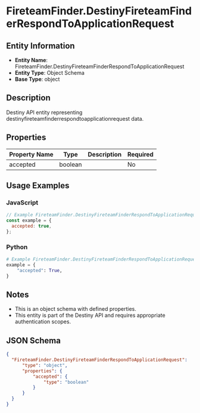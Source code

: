 # FireteamFinder.DestinyFireteamFinderRespondToApplicationRequest

## Entity Information
- **Entity Name**: FireteamFinder.DestinyFireteamFinderRespondToApplicationRequest
- **Entity Type**: Object Schema
- **Base Type**: object

## Description
Destiny API entity representing destinyfireteamfinderrespondtoapplicationrequest data.

## Properties

| Property Name | Type | Description | Required |
|---------------|------|-------------|----------|
| accepted | boolean |  | No |

## Usage Examples

### JavaScript
```javascript
// Example FireteamFinder.DestinyFireteamFinderRespondToApplicationRequest object
const example = {
  accepted: true,
};
```

### Python
```python
# Example FireteamFinder.DestinyFireteamFinderRespondToApplicationRequest object
example = {
    "accepted": True,
}
```

## Notes
- This is an object schema with defined properties.
- This entity is part of the Destiny API and requires appropriate authentication scopes.

## JSON Schema
```json
{
  "FireteamFinder.DestinyFireteamFinderRespondToApplicationRequest":   {
      "type": "object",
      "properties": {
          "accepted": {
              "type": "boolean"
          }
      }
  }
}
```
